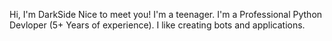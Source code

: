 Hi, I'm  DarkSide Nice to meet you!
I'm a teenager.
I'm a Professional Python Devloper (5+ Years of experience).
I like creating bots and applications.

<!---
WorldOfCosmos/WorldOfCosmos is a ✨ special ✨ repository because its `README.md` (this file) appears on your GitHub profile.
You can click the Preview link to take a look at your changes.
--->
